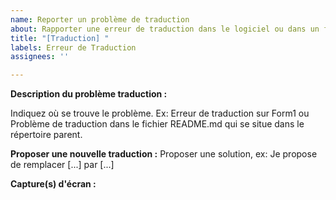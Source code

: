 ```yaml
---
name: Reporter un problème de traduction
about: Rapporter une erreur de traduction dans le logiciel ou dans un fichier Github.
title: "[Traduction] "
labels: Erreur de Traduction
assignees: ''

---
```


**Description du problème traduction :**

Indiquez où se trouve le problème. Ex: Erreur de traduction sur Form1 ou Problème de traduction dans le fichier README.md qui se situe dans le répertoire parent.

**Proposer une nouvelle traduction :**
Proposer une solution, ex: Je propose de remplacer [...] par [...]

**Capture(s) d'écran :**
